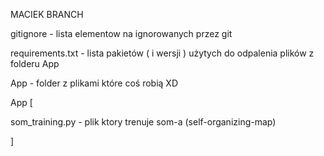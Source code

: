 MACIEK BRANCH

gitignore - lista elementow na ignorowanych przez git

requirements.txt - lista pakietów ( i wersji ) użytych do odpalenia plików z folderu App

App - folder z plikami które coś robią XD

App [

som_training.py - plik ktory trenuje som-a (self-organizing-map)

]

